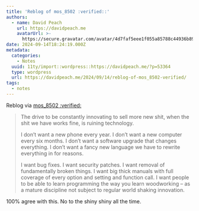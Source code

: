 ```yaml
---
title: 'Reblog of mos_8502 :verified::'
authors:
  - name: David Peach
    url: https://davidpeach.me
    avatarUrl: >-
      https://secure.gravatar.com/avatar/4d7faf5eee1f055a85788c44936b8995eaab6dfb004e7854ec747ccb272e91ee?s=96&d=mm&r=g
date: 2024-09-14T18:24:19.000Z
metadata:
  categories:
    - Notes
  uuid: 11ty/import::wordpress::https://davidpeach.me/?p=53364
  type: wordpress
  url: https://davidpeach.me/2024/09/14/reblog-of-mos_8502-verified/
tags:
  - notes
---
```

Reblog via [mos\_8502 :verified:](https://studio8502.ca/@mos_8502/113121556697588065)

> The drive to be constantly innovating to sell more new shit, when the shit we have works fine, is ruining technology.
> 
> I don’t want a new phone every year. I don’t want a new computer every six months. I don’t want a software upgrade that changes everything. I don’t want a fancy new language we have to rewrite everything in for reasons.
> 
> I want bug fixes. I want security patches. I want removal of fundamentally broken things. I want big thick manuals with full coverage of every option and setting and function call. I want people to be able to learn programming the way you learn woodworking – as a mature discipline not subject to regular world shaking innovation.

100% agree with this. No to the shiny shiny all the time.